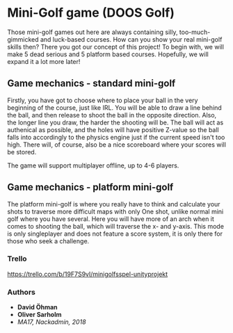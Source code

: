 # Mini-Golf game (DOOS Golf)
Those mini-golf games out here are always containing silly, too-much-gimmicked and luck-based courses. How can you show your real mini-golf skills then? There you got our concept of this project! To begin with, we will make 5 dead serious and 5 platform based courses. Hopefully, we will expand it a lot more later!

## Game mechanics - standard mini-golf
Firstly, you have got to choose where to place your ball in the very beginning of the course, just like IRL. You will be able to draw a line behind the ball, and then release to shoot the ball in the opposite direction. Also, the longer line you draw, the harder the shooting will be. The ball will act as authenical as possible, and the holes will have positive Z-value so the ball falls into accordingly to the physics engine just if the current speed isn't too high. There will, of course, also be a nice scoreboard where your scores will be stored.

The game will support multiplayer offline, up to 4-6 players.

## Game mechanics - platform mini-golf
The platform mini-golf is where you really have to think and calculate your shots to traverse more difficult maps with only One shot, unlike normal mini golf where you have several. Here you will have more of an arch when it comes to shooting the ball, which will traverse the x- and y-axis. This mode is only singleplayer and does not feature a score system, it is only there for those who seek a challenge.


### Trello
https://trello.com/b/19F7S9vl/minigolfsspel-unityprojekt

### Authors
* **David Öhman**
* **Oliver Sarholm**
* *MA17, Nackadmin, 2018*

